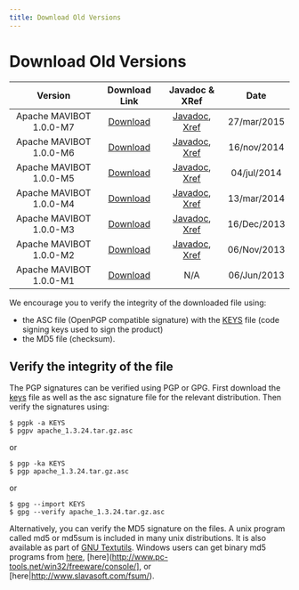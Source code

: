```yaml
---
title: Download Old Versions
---
```


# Download Old Versions

<CENTER>

| Version| Download Link | Javadoc & XRef | Date |
|:-:|:-:|:-:|:-:|
| Apache MAVIBOT 1.0.0-M7 | [Download](https://archive.apache.org/dist/directory/mavibot/dist/1.0.0-M7) | [Javadoc](https://directory.apache.org/mavibot/gen-docs/1.0.0-M7/apidocs/), [Xref](https://directory.apache.org/mavibot/gen-docs/1.0.0-M7/xref/) | 27/mar/2015 |
| Apache MAVIBOT 1.0.0-M6 | [Download](https://archive.apache.org/dist/directory/mavibot/dist/1.0.0-M6) | [Javadoc](https://directory.apache.org/mavibot/gen-docs/1.0.0-M6/apidocs/), [Xref](https://directory.apache.org/mavibot/gen-docs/1.0.0-M6/xref/) | 16/nov/2014 |
| Apache MAVIBOT 1.0.0-M5 | [Download](https://archive.apache.org/dist/directory/mavibot/dist/1.0.0-M5) | [Javadoc](https://directory.apache.org/mavibot/gen-docs/1.0.0-M5/apidocs/), [Xref](https://directory.apache.org/mavibot/gen-docs/1.0.0-M5/xref/) | 04/jul/2014 |
| Apache MAVIBOT 1.0.0-M4 | [Download](https://archive.apache.org/dist/directory/mavibot/dist/1.0.0-M4) | [Javadoc](https://directory.apache.org/mavibot/gen-docs/1.0.0-M4/apidocs/), [Xref](https://directory.apache.org/mavibot/gen-docs/1.0.0-M4/xref/) | 13/mar/2014 |
| Apache MAVIBOT 1.0.0-M3 | [Download](https://archive.apache.org/dist/directory/mavibot/dist/1.0.0-M3) | [Javadoc](https://directory.apache.org/mavibot/gen-docs/1.0.0-M3/apidocs/), [Xref](https://directory.apache.org/mavibot/gen-docs/1.0.0-M3/xref/) | 16/Dec/2013 |
| Apache MAVIBOT 1.0.0-M2 | [Download](https://archive.apache.org/dist/directory/mavibot/dist/1.0.0-M2) | [Javadoc](https://directory.apache.org/mavibot/gen-docs/1.0.0-M2/apidocs/), [Xref](https://directory.apache.org/mavibot/gen-docs/1.0.0-M2/xref/) | 06/Nov/2013 |
| Apache MAVIBOT 1.0.0-M1 | [Download](https://archive.apache.org/dist/directory/mavibot/dist/1.0.0-M1) | N/A | 06/Jun/2013 |

</CENTER>

<DIV class="note" markdown="1">
We encourage you to verify the integrity of the downloaded file using:

* the ASC file (OpenPGP compatible signature) with the [KEYS](https://downloads.apache.org/directory/KEYS) file (code signing keys used to sign the product)
* the MD5 file (checksum).
</DIV>

## Verify the integrity of the file

The PGP signatures can be verified using PGP or GPG. First download the [keys](https://downloads.apache.org/directory/KEYS) file as well as the asc signature file for the relevant distribution. Then verify the signatures using:

	$ pgpk -a KEYS
	$ pgpv apache_1.3.24.tar.gz.asc

or

	$ pgp -ka KEYS
	$ pgp apache_1.3.24.tar.gz.asc

or

	$ gpg --import KEYS
	$ gpg --verify apache_1.3.24.tar.gz.asc

 

Alternatively, you can verify the MD5 signature on the files. A unix program called md5 or md5sum is included in many unix distributions. It is also available as part of [GNU Textutils](http://www.gnu.org/software/textutils/textutils.html). Windows users can get binary md5 programs from [here](http://www.fourmilab.ch/md5/), [here](http://www.pc-tools.net/win32/freeware/console/], or [here|http://www.slavasoft.com/fsum/).

